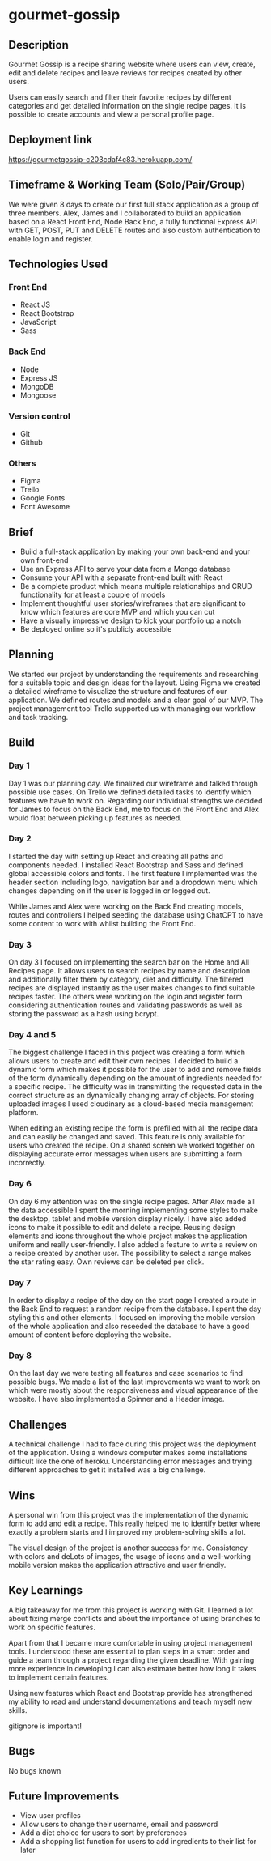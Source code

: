 # gourmet-gossip

## Description

Gourmet Gossip is a recipe sharing website where users can view, create, edit and delete recipes and leave reviews for recipes created by other users.

Users can easily search and filter their favorite recipes by different categories and get detailed information on the single recipe pages. It is possible to create accounts and view a personal profile page.


## Deployment link

https://gourmetgossip-c203cdaf4c83.herokuapp.com/


## Timeframe & Working Team (Solo/Pair/Group)

We were given 8 days to create our first full stack application as a group of three members. Alex, James and I collaborated to build an application based on a React Front End, Node Back End, a fully functional Express API with GET, POST, PUT and DELETE routes and also custom authentication to enable login and register.


## Technologies Used

### Front End

- React JS
- React Bootstrap
- JavaScript
- Sass

### Back End

- Node
- Express JS
- MongoDB
- Mongoose

### Version control

- Git
- Github

### Others

- Figma
- Trello
- Google Fonts
- Font Awesome


## Brief

- Build a full-stack application by making your own back-end and your own front-end
- Use an Express API to serve your data from a Mongo database
- Consume your API with a separate front-end built with React
- Be a complete product which means multiple relationships and CRUD functionality for at least a couple of models
- Implement thoughtful user stories/wireframes that are significant to know which features are core MVP and which you can cut
- Have a visually impressive design to kick your portfolio up a notch
- Be deployed online so it's publicly accessible


## Planning

We started our project by understanding the requirements and researching for a suitable topic and design ideas for the layout. Using Figma we created a detailed wireframe to visualize the structure and features of our application. We defined routes and models and a clear goal of our MVP. The project management tool Trello supported us with managing our workflow and task tracking.


## Build


### Day 1

Day 1 was our planning day. We finalized our wireframe and talked through possible use cases. On Trello we defined detailed tasks to identify which features we have to work on.
Regarding our individual strengths we decided for James to focus on the Back End, me to focus on the Front End and Alex would float between picking up features as needed.


### Day 2

I started the day with setting up React and creating all paths and components needed. I installed React Bootstrap and Sass and defined global accessible colors and fonts.
The first feature I implemented was the header section including logo, navigation bar and a dropdown menu which changes depending on if the user is logged in or logged out.


While James and Alex were working on the Back End creating models, routes and controllers I helped seeding the database using ChatCPT to have some content to work with whilst building the Front End.


### Day 3

On day 3 I focused on implementing the search bar on the Home and All Recipes page. It allows users to search recipes by name and description and additionally filter them by category, diet and difficulty. The filtered recipes are displayed instantly as the user makes changes to find suitable recipes faster.
The others were working on the login and register form considering authentication routes and validating passwords as well as storing the password as a hash using bcrypt.


### Day 4 and 5

The biggest challenge I faced in this project was creating a form which allows users to create and edit their own recipes. I decided to build a dynamic form which makes it possible for the user to add and remove fields of the form dynamically depending on the amount of ingredients needed for a specific recipe. The difficulty was in transmitting the requested data in the correct structure as an dynamically changing array of objects.
For storing uploaded images I used cloudinary as a cloud-based media management platform.


When editing an existing recipe the form is prefilled with all the recipe data and can easily be changed and saved. This feature is only available for users who created the recipe.
On a shared screen we worked together on displaying accurate error messages when users are submitting a form incorrectly.




### Day 6

On day 6 my attention was on the single recipe pages. After Alex made all the data accessible I spent the morning implementing some styles to make the desktop, tablet and mobile version display nicely. I have also added icons to make it possible to edit and delete a recipe. Reusing design elements and icons throughout the whole project makes the application uniform and really user-friendly.
I also added a feature to write a review on a recipe created by another user. The possibility to select a range makes the star rating easy. Own reviews can be deleted per click.


### Day 7

In order to display a recipe of the day on the start page I created a route in the Back End to request a random recipe from the database. I spent the day styling this and other elements. I focused on improving the mobile version of the whole application and also reseeded the database to have a good amount of content before deploying the website.



### Day 8

On the last day we were testing all features and case scenarios to find possible bugs. We made a list of the last improvements we want to work on which were mostly about the responsiveness and visual appearance of the website. I have also implemented a Spinner and a Header image.



## Challenges


A technical challenge I had to face during this project was the deployment of the application. Using a windows computer makes some installations difficult like the one of heroku. Understanding error messages and trying different approaches to get it installed was a big challenge.


## Wins

A personal win from this project was the implementation of the dynamic form to add and edit a recipe. This really helped me to identify better where exactly a problem starts and I improved my problem-solving skills a lot.

The visual design of the project is another success for me. Consistency with colors and deLots of images, the usage of icons and a well-working mobile version makes the application attractive and user friendly.


## Key Learnings

A big takeaway for me from this project is working with Git. I learned a lot about fixing merge conflicts and about the importance of using branches to work on specific features.

Apart from that I became more comfortable in using project management tools. I understood these are essential to plan steps in a smart order and guide a team through a project regarding the given deadline.
With gaining more experience in developing I can also estimate better how long it takes to implement certain features.

Using new features which React and Bootstrap provide has strengthened my ability to read and understand documentations and teach myself new skills.

gitignore is important!


## Bugs

No bugs known



## Future Improvements

- View user profiles
- Allow users to change their username, email and password
- Add a diet choice for users to sort by preferences
- Add a shopping list function for users to add ingredients to their list for later







